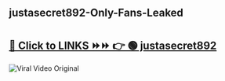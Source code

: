 
 ## justasecret892-Only-Fans-Leaked

# <h2><a href="https://clipsfans.com/justasecret892&ref=git">🔗 Click to LINKS ⏩⏩ 👉 🟢 justasecret892 </a></h2>

<a href="https://clipsfans.com/justasecret892&ref=git" rel="nofollow" data-target="animated-image.originalLink"><img src="https://i.ibb.co.com/xMMVF88/686577567.gif" alt="Viral Video Original" style="max-width: 100%; display: inline-block;" data-target="animated-image.originalImage"></a>

